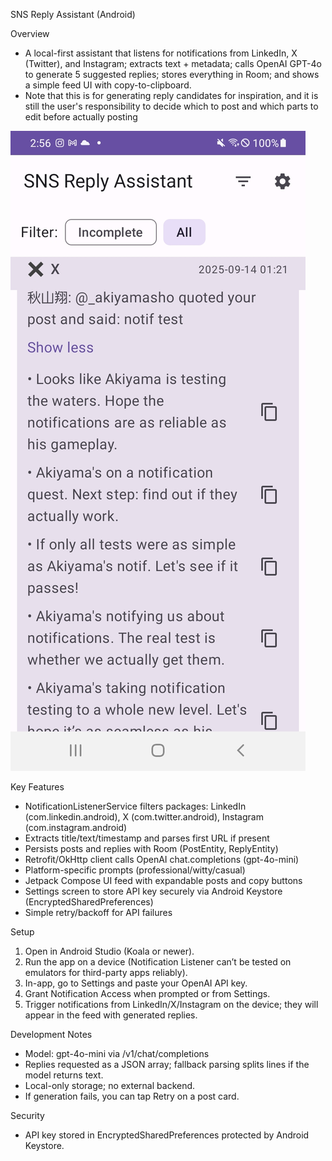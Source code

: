 SNS Reply Assistant (Android)

Overview
- A local-first assistant that listens for notifications from LinkedIn, X (Twitter), and Instagram; extracts text + metadata; calls OpenAI GPT-4o to generate 5 suggested replies; stores everything in Room; and shows a simple feed UI with copy-to-clipboard.
- Note that this is for generating reply candidates for inspiration, and it is still the user's responsibility to decide which to post and which parts to edit before actually posting

![screenshot](doc/screenshot.jpg)

Key Features
- NotificationListenerService filters packages: LinkedIn (com.linkedin.android), X (com.twitter.android), Instagram (com.instagram.android)
- Extracts title/text/timestamp and parses first URL if present
- Persists posts and replies with Room (PostEntity, ReplyEntity)
- Retrofit/OkHttp client calls OpenAI chat.completions (gpt-4o-mini)
- Platform-specific prompts (professional/witty/casual)
- Jetpack Compose UI feed with expandable posts and copy buttons
- Settings screen to store API key securely via Android Keystore (EncryptedSharedPreferences)
- Simple retry/backoff for API failures

Setup
1) Open in Android Studio (Koala or newer).
2) Run the app on a device (Notification Listener can’t be tested on emulators for third-party apps reliably).
3) In-app, go to Settings and paste your OpenAI API key.
4) Grant Notification Access when prompted or from Settings.
5) Trigger notifications from LinkedIn/X/Instagram on the device; they will appear in the feed with generated replies.

Development Notes
- Model: gpt-4o-mini via /v1/chat/completions
- Replies requested as a JSON array; fallback parsing splits lines if the model returns text.
- Local-only storage; no external backend.
- If generation fails, you can tap Retry on a post card.

Security
- API key stored in EncryptedSharedPreferences protected by Android Keystore.

